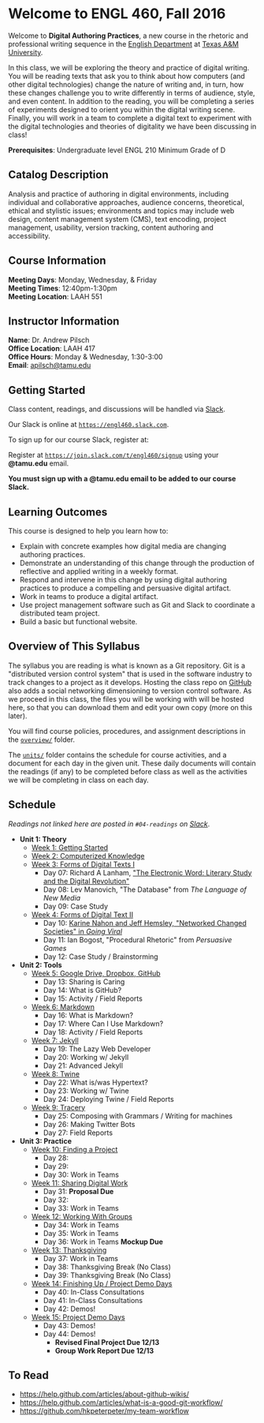 # Welcome to ENGL 460, Fall 2016

Welcome to **Digital Authoring Practices**, a new course in the rhetoric and professional writing sequence in the [English Department](https://english.tamu.edu) at [Texas A&M University](https://www.tamu.edu).

In this class, we will be exploring the theory and practice of digital writing. You will be reading texts that ask you to think about how computers (and other digital technologies) change the nature of writing and, in turn, how these changes challenge you to write differently in terms of audience, style, and even content. In addition to the reading, you will be completing a series of experiments designed to orient you within the digital writing scene. Finally, you will work in a team to complete a digital text to experiment with the digital technologies and theories of digitality we have been discussing in class!

**Prerequisites**: Undergraduate level ENGL 210 Minimum Grade of D 

## Catalog Description

Analysis and practice of authoring in digital environments, including individual and collaborative approaches, audience concerns, theoretical, ethical and stylistic issues; environments and topics may include web design, content management system (CMS), text encoding, project management, usability, version tracking, content authoring and accessibility.

## Course Information

**Meeting Days**: Monday, Wednesday, & Friday  
**Meeting Times**: 12:40pm-1:30pm  
**Meeting Location**: LAAH 551

## Instructor Information

**Name**: Dr. Andrew Pilsch  
**Office Location**: LAAH 417  
**Office Hours**: Monday & Wednesday, 1:30-3:00  
**Email**: apilsch@tamu.edu

## Getting Started

Class content, readings, and discussions will be handled via [Slack](https://slack.com).

Our Slack is online at [`https://engl460.slack.com`](https://engl460.slack.com).

To sign up for our course Slack, register at:

Register at [`https://join.slack.com/t/engl460/signup`](https://join.slack.com/t/engl460/signup) using your **@tamu.edu** email.

**You must sign up with a @tamu.edu email to be added to our course Slack.**

## Learning Outcomes

This course is designed to help you learn how to:

* Explain with concrete examples how digital media are changing authoring practices.
* Demonstrate an understanding of this change through the production of reflective and applied writing in a weekly format.
* Respond and intervene in this change by using digital authoring practices to produce a compelling and persuasive digital artifact.
* Work in teams to produce a digital artifact.
* Use project management software such as Git and Slack to coordinate a distributed team project.
* Build a basic but functional website.

## Overview of This Syllabus

The syllabus you are reading is what is known as a Git repository. Git is a "distributed version control system" that is used in the software industry to track changes to a project as it develops. Hosting the class repo on [GitHub](https://github.com) also adds a social networking dimensioning to version control software. As we proceed in this class, the files you will be working with will be hosted here, so that you can download them and edit your own copy (more on this later).

You will find course policies, procedures, and assignment descriptions in the [`overview/`](overview/) folder.

The [`units/`](units/) folder contains the schedule for course activities, and a document for each day in the given unit. These daily documents will contain the readings (if any) to be completed before class as well as the activities we will be completing in class on each day.

## Schedule

*Readings not linked here are posted in `#04-readings` on [Slack](https://engl460.slack.com)*.

* **Unit 1: Theory**
	* [Week 1: Getting Started](units/01-theory/01-starting/)
	* [Week 2: Computerized Knowledge](units/01-theory/02-knowledge)
	* [Week 3: Forms of Digital Texts I](units/01-theory/03-texts1)
		* Day 07: Richard A Lanham, ["The Electronic Word: Literary Study and the Digital Revolution"](https://www.jstor.org.ezproxy.library.tamu.edu/stable/469101?seq=1)
		* Day 08: Lev Manovich, "The Database" from *The Language of New Media*
		* Day 09: Case Study
	* [Week 4: Forms of Digital Text II](units/01-theory/04-texts2)
		* Day 10: [Karine Nahon and Jeff Hemsley, "Networked Changed Societies" in *Going Viral*](http://ebookcentral.proquest.com.ezproxy.library.tamu.edu/lib/tamucs/reader.action?docID=1578387)
		* Day 11: Ian Bogost, "Procedural Rhetoric" from *Persuasive Games*
		* Day 12: Case Study / Brainstorming
* **Unit 2: Tools**
	* [Week 5: Google Drive, Dropbox, GitHub](units/02-tools/05-github)
		* Day 13: Sharing is Caring
		* Day 14: What is GitHub?
		* Day 15: Activity / Field Reports
	* [Week 6: Markdown](units/02-tools/06-markdown)
		* Day 16: What is Markdown?
		* Day 17: Where Can I Use Markdown?
		* Day 18: Activity / Field Reports
	* [Week 7: Jekyll](units/02-tools/07-jekyll)
		* Day 19: The Lazy Web Developer
		* Day 20: Working w/ Jekyll
		* Day 21: Advanced Jekyll
	* [Week 8: Twine](units/02-tools/08-twine)
		* Day 22: What is/was Hypertext?
		* Day 23: Working w/ Twine
		* Day 24: Deploying Twine / Field Reports
	* [Week 9: Tracery](units/02-tools/09-tracery)
		* Day 25: Composing with Grammars / Writing for machines
		* Day 26: Making Twitter Bots
		* Day 27: Field Reports
* **Unit 3: Practice**
	* [Week 10: Finding a Project](units/03-practice/10-brainstorm)
		* Day 28: 
		* Day 29: 
		* Day 30: Work in Teams
	* [Week 11: Sharing Digital Work](units/03-practice/11-share)
		* Day 31: **Proposal Due**
		* Day 32: 
		* Day 33: Work in Teams
	* [Week 12: Working With Groups](units/03-practice/12-groupwork)
		* Day 34: Work in Teams
		* Day 35: Work in Teams
		* Day 36: Work in Teams **Mockup Due**
	* [Week 13: Thanksgiving](units/03-practice/13-teamwork)
		* Day 37: Work in Teams
		* Day 38: Thanksgiving Break (No Class)
		* Day 39: Thanksgiving Break (No Class)
	* [Week 14: Finishing Up / Project Demo Days](units/03-practice/14-demos)
		* Day 40: In-Class Consultations
		* Day 41: In-Class Consultations
		* Day 42: Demos!
	* [Week 15: Project Demo Days](units/03-practice/14-demos)
		* Day 43: Demos!
		* Day 44: Demos!
			* **Revised Final Project Due 12/13**
			* **Group Work Report Due 12/13**

## To Read

* https://help.github.com/articles/about-github-wikis/
* https://help.github.com/articles/what-is-a-good-git-workflow/
* https://github.com/hkpeterpeter/my-team-workflow